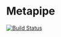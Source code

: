 # Metapipe

[![Build Status](https://travis-ci.org/TorkamaniLab/metapipe.svg)](https://travis-ci.org/TorkamaniLab/metapipe)
